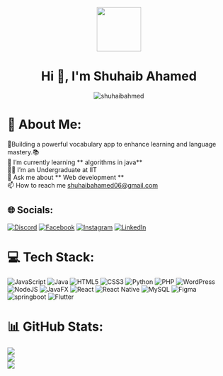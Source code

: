 <p align="center" ><img  src = "https://github.com/7oSkaaa/7oSkaaa/blob/main/Images/about_me.gif?raw=true" width = 100px></p>
<h1 align="center">Hi 👋, I'm Shuhaib Ahamed</h1>
<p align="center"> <img src="https://komarev.com/ghpvc/?username=shuhaibahmed&label=Profile%20views&color=0e75b6&style=flat" alt="shuhaibahmed" /> </p>

# 💫 About Me:
 🚀Building a powerful vocabulary app to enhance learning and language mastery.📚<br>🌱 I’m currently learning ** algorithms in java**<br>🧑‍🎓 I’m an Undergraduate at IIT<br>💬 Ask me about ** Web development **<br>📫 How to reach me shuhaibahamed06@gmail.com<br>


## 🌐 Socials:
[![Discord](https://img.shields.io/badge/Discord-%237289DA.svg?logo=discord&logoColor=white)](https://discord.gg/https://discord.gg/_shuh_aib__ahmd_) [![Facebook](https://img.shields.io/badge/Facebook-%231877F2.svg?logo=Facebook&logoColor=white)](https://facebook.com/https://fb.com/shuhaibahmd21) [![Instagram](https://img.shields.io/badge/Instagram-%23E4405F.svg?logo=Instagram&logoColor=white)](https://instagram.com/https://instagram.com/_shuh_aib__ahmd_) [![LinkedIn](https://img.shields.io/badge/LinkedIn-%230077B5.svg?logo=linkedin&logoColor=white)](https://linkedin.com/in/linkedin.com/in/shuhaib-ahamed-87b0262b6) 

# 💻 Tech Stack:
![JavaScript](https://img.shields.io/badge/javascript-%23323330.svg?style=for-the-badge&logo=javascript&logoColor=%23F7DF1E) ![Java](https://img.shields.io/badge/java-%23ED8B00.svg?style=for-the-badge&logo=openjdk&logoColor=white) ![HTML5](https://img.shields.io/badge/html5-%23E34F26.svg?style=for-the-badge&logo=html5&logoColor=white) ![CSS3](https://img.shields.io/badge/css3-%231572B6.svg?style=for-the-badge&logo=css3&logoColor=white) ![Python](https://img.shields.io/badge/python-3670A0?style=for-the-badge&logo=python&logoColor=ffdd54) ![PHP](https://img.shields.io/badge/php-%23777BB4.svg?style=for-the-badge&logo=php&logoColor=white) ![WordPress](https://img.shields.io/badge/WordPress-%23117AC9.svg?style=for-the-badge&logo=WordPress&logoColor=white) ![NodeJS](https://img.shields.io/badge/node.js-6DA55F?style=for-the-badge&logo=node.js&logoColor=white) ![JavaFX](https://img.shields.io/badge/javafx-%23FF0000.svg?style=for-the-badge&logo=javafx&logoColor=white) ![React](https://img.shields.io/badge/react-%2320232a.svg?style=for-the-badge&logo=react&logoColor=%2361DAFB) ![React Native](https://img.shields.io/badge/react_native-%2320232a.svg?style=for-the-badge&logo=react&logoColor=%2361DAFB) ![MySQL](https://img.shields.io/badge/mysql-4479A1.svg?style=for-the-badge&logo=mysql&logoColor=white) ![Figma](https://img.shields.io/badge/figma-%23F24E1E.svg?style=for-the-badge&logo=figma&logoColor=white)![springboot](https://img.shields.io/badge/SpringBoot-6DB33F?style=for-the-badge&logo=Spring&logoColor=white) ![Flutter](https://img.shields.io/badge/Flutter-%2302569B.svg?style=for-the-badge&logo=Flutter&logoColor=white)



# 📊 GitHub Stats:
![](https://github-readme-stats.vercel.app/api?username=shuhcockroach&theme=dark&hide_border=false&include_all_commits=false&count_private=false)<br/>
![](https://github-readme-streak-stats.herokuapp.com/?user=shuhcockroach&theme=dark&hide_border=false)<br/>
![](https://github-readme-stats.vercel.app/api/top-langs/?username=shuhcockroach&theme=dark&hide_border=false&include_all_commits=false&count_private=false&layout=compact)
</div>
